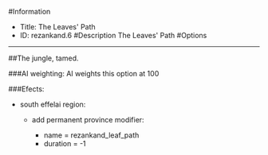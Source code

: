 #Information
 - Title: The Leaves' Path
 - ID: rezankand.6
#Description
The Leaves' Path
#Options

___
##The jungle, tamed.

###AI weighting:
AI weights this option at 100


###Efects:<ul><li>south effelai region:</li><ul><li>add permanent province modifier:</li><ul><li>name = rezankand_leaf_path</li><li>duration = -1</li></ul></ul></ul>
